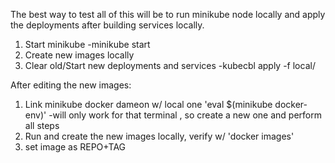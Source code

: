 The best way to test all of this will be to run minikube node locally and apply the deployments after building services locally.

1. Start minikube
   -minikube start
2. Create new images locally
3. Clear old/Start new deployments and services
   -kubecbl apply -f local/

After editing the new images:

1. Link minikube docker dameon w/ local one 'eval $(minikube docker-env)'
   -will only work for that terminal , so create a new one and perform all steps
2. Run and create the new images locally, verify w/ 'docker images'
3. set image as REPO+TAG
